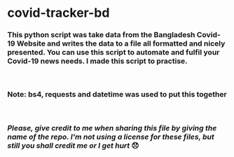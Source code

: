 # covid-tracker-bd

### This python script was take data from the Bangladesh Covid-19 Website and writes the data to a file all formatted and nicely presented. You can use this script to automate and fulfil your Covid-19 news needs. I made this script to practise.

<br>

### Note: bs4, requests and datetime was used to put this together
<br>

### *Please, give credit to me when sharing this file by giving the name of the repo. I'm not using a license for these files, but still you shall credit me or I get hurt* 😞